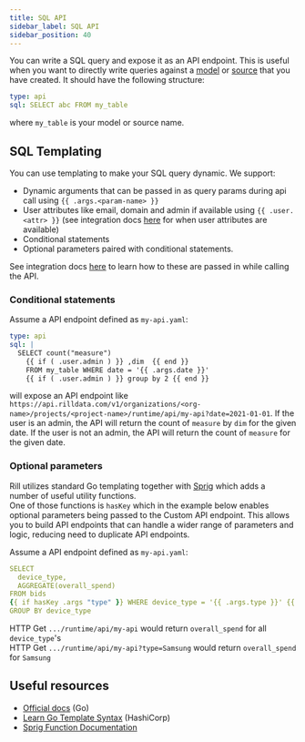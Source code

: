 ```yaml
---
title: SQL API
sidebar_label: SQL API
sidebar_position: 40
---
```


You can write a SQL query and expose it as an API endpoint. This is useful when you want to directly write queries 
against a [model](/ingest-sources/models/models.md) or [source](../../reference/project-files/sources.md) that you have created. 
It should have the following structure:

```yaml
type: api
sql: SELECT abc FROM my_table
```

where `my_table` is your model or source name.

## SQL Templating

You can use templating to make your SQL query dynamic. We support:
 - Dynamic arguments that can be passed in as query params during api call using `{{ .args.<param-name> }}`
 - User attributes like email, domain and admin if available using `{{ .user.<attr> }}` (see integration docs [here](/integrate/custom-api.md) for when user attributes are available)
 - Conditional statements 
 - Optional parameters paired with conditional statements.

See integration docs [here](/integrate/custom-api.md) to learn how to these are passed in while calling the API.

### Conditional statements

Assume a API endpoint defined as `my-api.yaml`:
```yaml
type: api
sql: |
  SELECT count("measure")
    {{ if ( .user.admin ) }} ,dim  {{ end }} 
    FROM my_table WHERE date = '{{ .args.date }}' 
    {{ if ( .user.admin ) }} group by 2 {{ end }}
```

will expose an API endpoint like `https://api.rilldata.com/v1/organizations/<org-name>/projects/<project-name>/runtime/api/my-api?date=2021-01-01`.
If the user is an admin, the API will return the count of `measure` by `dim` for the given date. If the user is not an admin, the API will return the count of `measure` for the given date.


### Optional parameters

Rill utilizes standard Go templating together with [Sprig](http://masterminds.github.io/sprig/) which adds a number of useful utility functions.  
One of those functions is `hasKey` which in the example below enables optional parameters being passed to the Custom API endpoint. This allows you to build API endpoints that can handle a wider range of parameters and logic, reducing need to duplicate API endpoints.

Assume a API endpoint defined as `my-api.yaml`:
```yaml
SELECT
  device_type,
  AGGREGATE(overall_spend)
FROM bids
{{ if hasKey .args "type" }} WHERE device_type = '{{ .args.type }}' {{ end }} 
GROUP BY device_type
```

HTTP Get `.../runtime/api/my-api` would return `overall_spend` for all `device_type`'s  
HTTP Get `.../runtime/api/my-api?type=Samsung` would return `overall_spend` for `Samsung`



## Useful resources

- [Official docs](https://pkg.go.dev/text/template) (Go)
- [Learn Go Template Syntax](https://developer.hashicorp.com/nomad/tutorials/templates/go-template-syntax) (HashiCorp)
- [Sprig Function Documentation](http://masterminds.github.io/sprig/)

